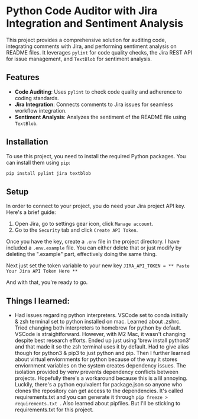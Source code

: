 # Python Code Auditor with Jira Integration and Sentiment Analysis

This project provides a comprehensive solution for auditing code, integrating comments with Jira, and performing sentiment analysis on README files. It leverages `pylint` for code quality checks, the Jira REST API for issue management, and `TextBlob` for sentiment analysis.

## Features

- **Code Auditing**: Uses `pylint` to check code quality and adherence to coding standards.
- **Jira Integration**: Connects comments to Jira issues for seamless workflow integration.
- **Sentiment Analysis**: Analyzes the sentiment of the README file using `TextBlob`.

## Installation

To use this project, you need to install the required Python packages. You can install them using `pip`:

```bash
pip install pylint jira textblob
```

## Setup

In order to connect to your project, you do need your Jira project API key. Here's a brief guide:

1. Open Jira, go to settings gear icon, click `Manage account`.
2. Go to the `Security` tab and click `Create API Token`.

Once you have the key, create a `.env` file in the project directory. I have included a `.env.example` file. You can either delete that or just modify by deleting the ".example" part, effectively doing the same thing. 

Next just set the token variable to your new key `JIRA_API_TOKEN = ** Paste Your Jira API Token Here **`

And with that, you're ready  to go. 

## Things I learned:
* Had issues regarding python interpreters. VSCode set to conda initially & zsh terminal set to python installed on mac. Learned about .zshrc. Tried changing both interpreters to homebrew for python by default. VSCode is straightforward. However, with M2 Mac, it wasn't changing despite best research efforts. Ended up just using 'brew install python3' and that made it so the zsh terminal uses it by default. Had to give alias though for python3 & pip3 to just python and pip. Then I further learned about virtual enviornments for python because of the way it stores enviornment variables on the system creates dependency issues. The isolation provided by venv prevents dependency conflicts between projects. Hopefully there's a workaround because this is a lil annoying. Luckily, there's a python equivalent for package.json so anyone who clones the repository can get access to the dependencies. It's called requirements.txt and you can generate it through `pip freeze > requirements.txt `. Also learned about pipfiles. But I'll be sticking to requirements.txt for this project. 

